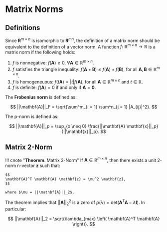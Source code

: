 # Matrix Norms

## Definitions

Since $\mathbf{R}^{m \times n}$ is isomorphic to $\mathbf{R}^{mn}$, the definition of a matrix norm should be equivalent to the definition of a vector norm.  A function $f: \ \mathbb{R}^{m \times n} \rightarrow \mathbb{R}$ is a matrix norm if the following holds:

1. $f$ is nonnegative: $f(\mathbf{A}) \geq 0$, $\forall \mathbf{A} \in \mathbb{R}^{m \times n}$.
2. $f$ satisfies the triangle inequality: $f(\mathbf{A} + \mathbf{B}) \leq f(\mathbf{A}) + f(\mathbf{B})$, for all $\mathbf{A}, \mathbf{B} \in \mathbb{R}^{m \times n}$.
3. $f$ is homogeneuous: $f( t \mathbf{A}) = |t| f(\mathbf{A})$, for all $\mathbf{A} \in \mathbb{R}^{m \times n}$ and $t \in \mathbb{R}$.
4. $f$ is definite: $f(\mathbf{A}) = 0$ if and only if $\mathbf{A} = \mathbf{0}$.

The **Frobenius norm** is defined as:

$$
||\mathbf{A}||_F = \sqrt{\sum^m_{i = 1} \sum^n_{j = 1} |A_{ij}|^2}.
$$

The p-norm is defined as:

$$
||\mathbf{A}||_p = \sup_{x \neq 0} \frac{||\mathbf{A} \mathbf{x}||_p}{||\mathbf{x}||_p}.
$$

## Matrix 2-Norm

!!! cnote "**Theorem**. Matrix 2-Norm"
    If $\mathbf{A} \in \mathbb{R}^{m \times n}$, then there exists a unit 2-norm n-vector $\mathbf{z}$ such that:

    $$
    \mathbf{A}^T \mathbf{A} \mathbf{z} = \mu^2 \mathbf{z},
    $$

    where $\mu = ||\mathbf{A}||_2$.

The theorem implies that $||\mathbf{A}||^2_2$ is a zero of $p(\lambda) = \text{det} \left( \mathbf{A}^T \mathbf{A} - \lambda \mathbf{I} \right)$. In particular:

$$
||\mathbf{A}||_2 = \sqrt{\lambda_{max} \left( \mathbf{A}^T \mathbf{A} \right)}.
$$
